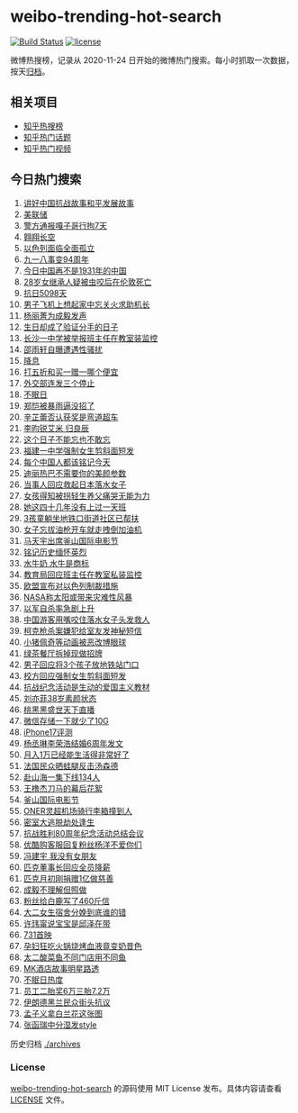 # weibo-trending-hot-search

[![Build Status](https://github.com/justjavac/weibo-trending-hot-search/workflows/ci/badge.svg?branch=master)](https://github.com/justjavac/weibo-trending-hot-search/actions)
[![license](https://img.shields.io/github/license/justjavac/weibo-trending-hot-search)](https://github.com/justjavac/weibo-trending-hot-search/blob/master/LICENSE)

微博热搜榜，记录从 2020-11-24 日开始的微博热门搜索。每小时抓取一次数据，按天[归档](./archives)。

## 相关项目

- [知乎热搜榜](https://github.com/justjavac/zhihu-trending-top-search)
- [知乎热门话题](https://github.com/justjavac/zhihu-trending-hot-questions)
- [知乎热门视频](https://github.com/justjavac/zhihu-trending-hot-video)

## 今日热门搜索

<!-- BEGIN -->
<!-- 最后更新时间 Thu Sep 18 2025 04:16:29 GMT+0800 (China Standard Time) -->

1. [讲好中国抗战故事和平发展故事](https://s.weibo.com//weibo?q=%23%E8%AE%B2%E5%A5%BD%E4%B8%AD%E5%9B%BD%E6%8A%97%E6%88%98%E6%95%85%E4%BA%8B%E5%92%8C%E5%B9%B3%E5%8F%91%E5%B1%95%E6%95%85%E4%BA%8B%23&Refer=new_time)
1. [美联储](https://s.weibo.com//weibo?q=%E7%BE%8E%E8%81%94%E5%82%A8&t=31&band_rank=18&Refer=top)
1. [警方通报嘎子哥行拘7天](https://s.weibo.com//weibo?q=%23%E8%AD%A6%E6%96%B9%E9%80%9A%E6%8A%A5%E5%98%8E%E5%AD%90%E5%93%A5%E8%A1%8C%E6%8B%987%E5%A4%A9%23&t=31&band_rank=1&Refer=top)
1. [翱翔长空](https://s.weibo.com//weibo?q=%23%E7%BF%B1%E7%BF%94%E9%95%BF%E7%A9%BA%23&t=31&band_rank=3&Refer=top)
1. [以色列面临全面孤立](https://s.weibo.com//weibo?q=%23%E4%BB%A5%E8%89%B2%E5%88%97%E9%9D%A2%E4%B8%B4%E5%85%A8%E9%9D%A2%E5%AD%A4%E7%AB%8B%23&t=31&band_rank=10&Refer=top)
1. [九一八事变94周年](https://s.weibo.com//weibo?q=%23%E4%B9%9D%E4%B8%80%E5%85%AB%E4%BA%8B%E5%8F%9894%E5%91%A8%E5%B9%B4%23&t=31&band_rank=14&Refer=top)
1. [今日中国再不是1931年的中国](https://s.weibo.com//weibo?q=%23%E4%BB%8A%E6%97%A5%E4%B8%AD%E5%9B%BD%E5%86%8D%E4%B8%8D%E6%98%AF1931%E5%B9%B4%E7%9A%84%E4%B8%AD%E5%9B%BD%23&t=31&band_rank=10&Refer=top)
1. [28岁女继承人疑被虫咬后在伦敦死亡](https://s.weibo.com//weibo?q=%2328%E5%B2%81%E5%A5%B3%E7%BB%A7%E6%89%BF%E4%BA%BA%E7%96%91%E8%A2%AB%E8%99%AB%E5%92%AC%E5%90%8E%E5%9C%A8%E4%BC%A6%E6%95%A6%E6%AD%BB%E4%BA%A1%23&t=31&band_rank=2&Refer=top)
1. [抗日5098天](https://s.weibo.com//weibo?q=%23%E6%8A%97%E6%97%A55098%E5%A4%A9%23&t=31&band_rank=8&Refer=top)
1. [男子飞机上想起家中忘关火求助机长](https://s.weibo.com//weibo?q=%23%E7%94%B7%E5%AD%90%E9%A3%9E%E6%9C%BA%E4%B8%8A%E6%83%B3%E8%B5%B7%E5%AE%B6%E4%B8%AD%E5%BF%98%E5%85%B3%E7%81%AB%E6%B1%82%E5%8A%A9%E6%9C%BA%E9%95%BF%23&t=31&band_rank=5&Refer=top)
1. [杨丽菁为成毅发声](https://s.weibo.com//weibo?q=%23%E6%9D%A8%E4%B8%BD%E8%8F%81%E4%B8%BA%E6%88%90%E6%AF%85%E5%8F%91%E5%A3%B0%23&t=31&band_rank=42&Refer=top)
1. [生日却成了验证分手的日子](https://s.weibo.com//weibo?q=%23%E7%94%9F%E6%97%A5%E5%8D%B4%E6%88%90%E4%BA%86%E9%AA%8C%E8%AF%81%E5%88%86%E6%89%8B%E7%9A%84%E6%97%A5%E5%AD%90%23&t=31&band_rank=11&Refer=top)
1. [长沙一中学被举报班主任在教室装监控](https://s.weibo.com//weibo?q=%23%E9%95%BF%E6%B2%99%E4%B8%80%E4%B8%AD%E5%AD%A6%E8%A2%AB%E4%B8%BE%E6%8A%A5%E7%8F%AD%E4%B8%BB%E4%BB%BB%E5%9C%A8%E6%95%99%E5%AE%A4%E8%A3%85%E7%9B%91%E6%8E%A7%23&t=31&band_rank=26&Refer=top)
1. [邵雨轩自曝遭遇性骚扰](https://s.weibo.com//weibo?q=%23%E9%82%B5%E9%9B%A8%E8%BD%A9%E8%87%AA%E6%9B%9D%E9%81%AD%E9%81%87%E6%80%A7%E9%AA%9A%E6%89%B0%23&t=31&band_rank=11&Refer=top)
1. [降息](https://s.weibo.com//weibo?q=%E9%99%8D%E6%81%AF&t=31&band_rank=24&Refer=top)
1. [打五折和买一赠一哪个便宜](https://s.weibo.com//weibo?q=%E6%89%93%E4%BA%94%E6%8A%98%E5%92%8C%E4%B9%B0%E4%B8%80%E8%B5%A0%E4%B8%80%E5%93%AA%E4%B8%AA%E4%BE%BF%E5%AE%9C&t=31&band_rank=28&Refer=top)
1. [外交部连发三个停止](https://s.weibo.com//weibo?q=%23%E5%A4%96%E4%BA%A4%E9%83%A8%E8%BF%9E%E5%8F%91%E4%B8%89%E4%B8%AA%E5%81%9C%E6%AD%A2%23&t=31&band_rank=46&Refer=top)
1. [不眠日](https://s.weibo.com//weibo?q=%E4%B8%8D%E7%9C%A0%E6%97%A5&t=31&band_rank=29&Refer=top)
1. [郑恺被暴雨逼没招了](https://s.weibo.com//weibo?q=%E9%83%91%E6%81%BA%E8%A2%AB%E6%9A%B4%E9%9B%A8%E9%80%BC%E6%B2%A1%E6%8B%9B%E4%BA%86&t=31&band_rank=7&Refer=top)
1. [辛芷蕾否认获奖是弯道超车](https://s.weibo.com//weibo?q=%23%E8%BE%9B%E8%8A%B7%E8%95%BE%E5%90%A6%E8%AE%A4%E8%8E%B7%E5%A5%96%E6%98%AF%E5%BC%AF%E9%81%93%E8%B6%85%E8%BD%A6%23&t=31&band_rank=6&Refer=top)
1. [李昀锐艾米 归良辰](https://s.weibo.com//weibo?q=%E6%9D%8E%E6%98%80%E9%94%90%E8%89%BE%E7%B1%B3%20%E5%BD%92%E8%89%AF%E8%BE%B0&t=31&band_rank=29&Refer=top)
1. [这个日子不能忘也不敢忘](https://s.weibo.com//weibo?q=%23%E8%BF%99%E4%B8%AA%E6%97%A5%E5%AD%90%E4%B8%8D%E8%83%BD%E5%BF%98%E4%B9%9F%E4%B8%8D%E6%95%A2%E5%BF%98%23&t=31&band_rank=35&Refer=top)
1. [福建一中学强制女生剪斜面短发](https://s.weibo.com//weibo?q=%23%E7%A6%8F%E5%BB%BA%E4%B8%80%E4%B8%AD%E5%AD%A6%E5%BC%BA%E5%88%B6%E5%A5%B3%E7%94%9F%E5%89%AA%E6%96%9C%E9%9D%A2%E7%9F%AD%E5%8F%91%23&t=31&band_rank=12&Refer=top)
1. [每个中国人都该铭记今天](https://s.weibo.com//weibo?q=%23%E6%AF%8F%E4%B8%AA%E4%B8%AD%E5%9B%BD%E4%BA%BA%E9%83%BD%E8%AF%A5%E9%93%AD%E8%AE%B0%E4%BB%8A%E5%A4%A9%23&t=31&band_rank=37&Refer=top)
1. [迪丽热巴不需要你的美颜参数](https://s.weibo.com//weibo?q=%23%E8%BF%AA%E4%B8%BD%E7%83%AD%E5%B7%B4%E4%B8%8D%E9%9C%80%E8%A6%81%E4%BD%A0%E7%9A%84%E7%BE%8E%E9%A2%9C%E5%8F%82%E6%95%B0%23&t=31&band_rank=21&Refer=top)
1. [当事人回应救起日本落水女子](https://s.weibo.com//weibo?q=%23%E5%BD%93%E4%BA%8B%E4%BA%BA%E5%9B%9E%E5%BA%94%E6%95%91%E8%B5%B7%E6%97%A5%E6%9C%AC%E8%90%BD%E6%B0%B4%E5%A5%B3%E5%AD%90%23&t=31&band_rank=25&Refer=top)
1. [女孩得知被拐轻生养父痛哭无能为力](https://s.weibo.com//weibo?q=%23%E5%A5%B3%E5%AD%A9%E5%BE%97%E7%9F%A5%E8%A2%AB%E6%8B%90%E8%BD%BB%E7%94%9F%E5%85%BB%E7%88%B6%E7%97%9B%E5%93%AD%E6%97%A0%E8%83%BD%E4%B8%BA%E5%8A%9B%23&t=31&band_rank=15&Refer=top)
1. [她这四十几年没有上过一天班](https://s.weibo.com//weibo?q=%23%E5%A5%B9%E8%BF%99%E5%9B%9B%E5%8D%81%E5%87%A0%E5%B9%B4%E6%B2%A1%E6%9C%89%E4%B8%8A%E8%BF%87%E4%B8%80%E5%A4%A9%E7%8F%AD%23&t=31&band_rank=13&Refer=top)
1. [3孩童躺坐地铁口街道社区已帮扶](https://s.weibo.com//weibo?q=%233%E5%AD%A9%E7%AB%A5%E8%BA%BA%E5%9D%90%E5%9C%B0%E9%93%81%E5%8F%A3%E8%A1%97%E9%81%93%E7%A4%BE%E5%8C%BA%E5%B7%B2%E5%B8%AE%E6%89%B6%23&t=31&band_rank=28&Refer=top)
1. [女子忘拔油枪开车就走拽倒加油机](https://s.weibo.com//weibo?q=%23%E5%A5%B3%E5%AD%90%E5%BF%98%E6%8B%94%E6%B2%B9%E6%9E%AA%E5%BC%80%E8%BD%A6%E5%B0%B1%E8%B5%B0%E6%8B%BD%E5%80%92%E5%8A%A0%E6%B2%B9%E6%9C%BA%23&t=31&band_rank=36&Refer=top)
1. [马天宇出席釜山国际电影节](https://s.weibo.com//weibo?q=%23%E9%A9%AC%E5%A4%A9%E5%AE%87%E5%87%BA%E5%B8%AD%E9%87%9C%E5%B1%B1%E5%9B%BD%E9%99%85%E7%94%B5%E5%BD%B1%E8%8A%82%23&t=31&band_rank=30&Refer=top)
1. [铭记历史缅怀英烈](https://s.weibo.com//weibo?q=%23%E9%93%AD%E8%AE%B0%E5%8E%86%E5%8F%B2%E7%BC%85%E6%80%80%E8%8B%B1%E7%83%88%23&t=31&band_rank=31&Refer=top)
1. [水牛奶 水牛是商标](https://s.weibo.com//weibo?q=%E6%B0%B4%E7%89%9B%E5%A5%B6%20%E6%B0%B4%E7%89%9B%E6%98%AF%E5%95%86%E6%A0%87&t=31&band_rank=22&Refer=top)
1. [教育局回应班主任在教室私装监控](https://s.weibo.com//weibo?q=%23%E6%95%99%E8%82%B2%E5%B1%80%E5%9B%9E%E5%BA%94%E7%8F%AD%E4%B8%BB%E4%BB%BB%E5%9C%A8%E6%95%99%E5%AE%A4%E7%A7%81%E8%A3%85%E7%9B%91%E6%8E%A7%23&t=31&band_rank=4&Refer=top)
1. [欧盟宣布对以色列制裁措施](https://s.weibo.com//weibo?q=%23%E6%AC%A7%E7%9B%9F%E5%AE%A3%E5%B8%83%E5%AF%B9%E4%BB%A5%E8%89%B2%E5%88%97%E5%88%B6%E8%A3%81%E6%8E%AA%E6%96%BD%23&t=31&band_rank=32&Refer=top)
1. [NASA称太阳或带来灾难性风暴](https://s.weibo.com//weibo?q=%23NASA%E7%A7%B0%E5%A4%AA%E9%98%B3%E6%88%96%E5%B8%A6%E6%9D%A5%E7%81%BE%E9%9A%BE%E6%80%A7%E9%A3%8E%E6%9A%B4%23&t=31&band_rank=43&Refer=top)
1. [以军自杀率急剧上升](https://s.weibo.com//weibo?q=%23%E4%BB%A5%E5%86%9B%E8%87%AA%E6%9D%80%E7%8E%87%E6%80%A5%E5%89%A7%E4%B8%8A%E5%8D%87%23&t=31&band_rank=37&Refer=top)
1. [中国游客用嘴咬住落水女子头发救人](https://s.weibo.com//weibo?q=%23%E4%B8%AD%E5%9B%BD%E6%B8%B8%E5%AE%A2%E7%94%A8%E5%98%B4%E5%92%AC%E4%BD%8F%E8%90%BD%E6%B0%B4%E5%A5%B3%E5%AD%90%E5%A4%B4%E5%8F%91%E6%95%91%E4%BA%BA%23&t=31&band_rank=48&Refer=top)
1. [柯克枪杀案嫌犯给室友发神秘短信](https://s.weibo.com//weibo?q=%23%E6%9F%AF%E5%85%8B%E6%9E%AA%E6%9D%80%E6%A1%88%E5%AB%8C%E7%8A%AF%E7%BB%99%E5%AE%A4%E5%8F%8B%E5%8F%91%E7%A5%9E%E7%A7%98%E7%9F%AD%E4%BF%A1%23&t=31&band_rank=24&Refer=top)
1. [小猪佩奇等动画被恶改博眼球](https://s.weibo.com//weibo?q=%23%E5%B0%8F%E7%8C%AA%E4%BD%A9%E5%A5%87%E7%AD%89%E5%8A%A8%E7%94%BB%E8%A2%AB%E6%81%B6%E6%94%B9%E5%8D%9A%E7%9C%BC%E7%90%83%23&t=31&band_rank=16&Refer=top)
1. [绿茶餐厅拆掉现做招牌](https://s.weibo.com//weibo?q=%23%E7%BB%BF%E8%8C%B6%E9%A4%90%E5%8E%85%E6%8B%86%E6%8E%89%E7%8E%B0%E5%81%9A%E6%8B%9B%E7%89%8C%23&t=31&band_rank=9&Refer=top)
1. [男子回应将3个孩子放地铁站门口](https://s.weibo.com//weibo?q=%23%E7%94%B7%E5%AD%90%E5%9B%9E%E5%BA%94%E5%B0%863%E4%B8%AA%E5%AD%A9%E5%AD%90%E6%94%BE%E5%9C%B0%E9%93%81%E7%AB%99%E9%97%A8%E5%8F%A3%23&t=31&band_rank=37&Refer=top)
1. [校方回应强制女生剪斜面短发](https://s.weibo.com//weibo?q=%23%E6%A0%A1%E6%96%B9%E5%9B%9E%E5%BA%94%E5%BC%BA%E5%88%B6%E5%A5%B3%E7%94%9F%E5%89%AA%E6%96%9C%E9%9D%A2%E7%9F%AD%E5%8F%91%23&t=31&band_rank=17&Refer=top)
1. [抗战纪念活动是生动的爱国主义教材](https://s.weibo.com//weibo?q=%23%E6%8A%97%E6%88%98%E7%BA%AA%E5%BF%B5%E6%B4%BB%E5%8A%A8%E6%98%AF%E7%94%9F%E5%8A%A8%E7%9A%84%E7%88%B1%E5%9B%BD%E4%B8%BB%E4%B9%89%E6%95%99%E6%9D%90%23&t=31&band_rank=45&Refer=top)
1. [刘亦菲38岁素颜状态](https://s.weibo.com//weibo?q=%23%E5%88%98%E4%BA%A6%E8%8F%B238%E5%B2%81%E7%B4%A0%E9%A2%9C%E7%8A%B6%E6%80%81%23&t=31&band_rank=27&Refer=top)
1. [桃黑黑盛世天下直播](https://s.weibo.com//weibo?q=%E6%A1%83%E9%BB%91%E9%BB%91%E7%9B%9B%E4%B8%96%E5%A4%A9%E4%B8%8B%E7%9B%B4%E6%92%AD&t=31&band_rank=19&Refer=top)
1. [微信存储一下就少了10G](https://s.weibo.com//weibo?q=%E5%BE%AE%E4%BF%A1%E5%AD%98%E5%82%A8%E4%B8%80%E4%B8%8B%E5%B0%B1%E5%B0%91%E4%BA%8610G&t=31&band_rank=25&Refer=top)
1. [iPhone17评测](https://s.weibo.com//weibo?q=%23iPhone17%E8%AF%84%E6%B5%8B%23&t=31&band_rank=50&Refer=top)
1. [杨丞琳李荣浩结婚6周年发文](https://s.weibo.com//weibo?q=%23%E6%9D%A8%E4%B8%9E%E7%90%B3%E6%9D%8E%E8%8D%A3%E6%B5%A9%E7%BB%93%E5%A9%9A6%E5%91%A8%E5%B9%B4%E5%8F%91%E6%96%87%23&t=31&band_rank=34&Refer=top)
1. [月入1万已经能生活得非常好了](https://s.weibo.com//weibo?q=%E6%9C%88%E5%85%A51%E4%B8%87%E5%B7%B2%E7%BB%8F%E8%83%BD%E7%94%9F%E6%B4%BB%E5%BE%97%E9%9D%9E%E5%B8%B8%E5%A5%BD%E4%BA%86&t=31&band_rank=38&Refer=top)
1. [法国民众晒蛙腿反击汤森德](https://s.weibo.com//weibo?q=%23%E6%B3%95%E5%9B%BD%E6%B0%91%E4%BC%97%E6%99%92%E8%9B%99%E8%85%BF%E5%8F%8D%E5%87%BB%E6%B1%A4%E6%A3%AE%E5%BE%B7%23&t=31&band_rank=50&Refer=top)
1. [赴山海一集下线134人](https://s.weibo.com//weibo?q=%E8%B5%B4%E5%B1%B1%E6%B5%B7%E4%B8%80%E9%9B%86%E4%B8%8B%E7%BA%BF134%E4%BA%BA&t=31&band_rank=20&Refer=top)
1. [王橹杰刀马的幕后花絮](https://s.weibo.com//weibo?q=%23%E7%8E%8B%E6%A9%B9%E6%9D%B0%E5%88%80%E9%A9%AC%E7%9A%84%E5%B9%95%E5%90%8E%E8%8A%B1%E7%B5%AE%23&t=31&band_rank=47&Refer=top)
1. [釜山国际电影节](https://s.weibo.com//weibo?q=%E9%87%9C%E5%B1%B1%E5%9B%BD%E9%99%85%E7%94%B5%E5%BD%B1%E8%8A%82&t=31&band_rank=49&Refer=top)
1. [ONER灵超机场骑行李箱撞到人](https://s.weibo.com//weibo?q=%23ONER%E7%81%B5%E8%B6%85%E6%9C%BA%E5%9C%BA%E9%AA%91%E8%A1%8C%E6%9D%8E%E7%AE%B1%E6%92%9E%E5%88%B0%E4%BA%BA%23&t=31&band_rank=25&Refer=top)
1. [密室大逃脱劫处逢生](https://s.weibo.com//weibo?q=%E5%AF%86%E5%AE%A4%E5%A4%A7%E9%80%83%E8%84%B1%E5%8A%AB%E5%A4%84%E9%80%A2%E7%94%9F&t=31&band_rank=44&Refer=top)
1. [抗战胜利80周年纪念活动总结会议](https://s.weibo.com//weibo?q=%23%E6%8A%97%E6%88%98%E8%83%9C%E5%88%A980%E5%91%A8%E5%B9%B4%E7%BA%AA%E5%BF%B5%E6%B4%BB%E5%8A%A8%E6%80%BB%E7%BB%93%E4%BC%9A%E8%AE%AE%23&t=31&band_rank=45&Refer=top)
1. [优酷购客服回复粉丝杨洋不爱你们](https://s.weibo.com//weibo?q=%23%E4%BC%98%E9%85%B7%E8%B4%AD%E5%AE%A2%E6%9C%8D%E5%9B%9E%E5%A4%8D%E7%B2%89%E4%B8%9D%E6%9D%A8%E6%B4%8B%E4%B8%8D%E7%88%B1%E4%BD%A0%E4%BB%AC%23&t=31&band_rank=46&Refer=top)
1. [冯建宇 我没有女朋友](https://s.weibo.com//weibo?q=%E5%86%AF%E5%BB%BA%E5%AE%87%20%E6%88%91%E6%B2%A1%E6%9C%89%E5%A5%B3%E6%9C%8B%E5%8F%8B&t=31&band_rank=26&Refer=top)
1. [匹克董事长回应全员降薪](https://s.weibo.com//weibo?q=%23%E5%8C%B9%E5%85%8B%E8%91%A3%E4%BA%8B%E9%95%BF%E5%9B%9E%E5%BA%94%E5%85%A8%E5%91%98%E9%99%8D%E8%96%AA%23&t=31&band_rank=23&Refer=top)
1. [匹克月初刚捐赠1亿做慈善](https://s.weibo.com//weibo?q=%23%E5%8C%B9%E5%85%8B%E6%9C%88%E5%88%9D%E5%88%9A%E6%8D%90%E8%B5%A01%E4%BA%BF%E5%81%9A%E6%85%88%E5%96%84%23&t=31&band_rank=32&Refer=top)
1. [成毅不理解但照做](https://s.weibo.com//weibo?q=%E6%88%90%E6%AF%85%E4%B8%8D%E7%90%86%E8%A7%A3%E4%BD%86%E7%85%A7%E5%81%9A&t=31&band_rank=30&Refer=top)
1. [粉丝给白鹿写了460斤信](https://s.weibo.com//weibo?q=%E7%B2%89%E4%B8%9D%E7%BB%99%E7%99%BD%E9%B9%BF%E5%86%99%E4%BA%86460%E6%96%A4%E4%BF%A1&t=31&band_rank=45&Refer=top)
1. [大二女生宿舍分娩到底谁的错](https://s.weibo.com//weibo?q=%23%E5%A4%A7%E4%BA%8C%E5%A5%B3%E7%94%9F%E5%AE%BF%E8%88%8D%E5%88%86%E5%A8%A9%E5%88%B0%E5%BA%95%E8%B0%81%E7%9A%84%E9%94%99%23&t=31&band_rank=39&Refer=top)
1. [许玮甯说宝宝是邱泽在带](https://s.weibo.com//weibo?q=%23%E8%AE%B8%E7%8E%AE%E7%94%AF%E8%AF%B4%E5%AE%9D%E5%AE%9D%E6%98%AF%E9%82%B1%E6%B3%BD%E5%9C%A8%E5%B8%A6%23&t=31&band_rank=31&Refer=top)
1. [731首映](https://s.weibo.com//weibo?q=731%E9%A6%96%E6%98%A0&t=31&band_rank=49&Refer=top)
1. [孕妇狂吃火锅烧烤血液竟变奶昔色](https://s.weibo.com//weibo?q=%23%E5%AD%95%E5%A6%87%E7%8B%82%E5%90%83%E7%81%AB%E9%94%85%E7%83%A7%E7%83%A4%E8%A1%80%E6%B6%B2%E7%AB%9F%E5%8F%98%E5%A5%B6%E6%98%94%E8%89%B2%23&t=31&band_rank=50&Refer=top)
1. [太二酸菜鱼不同门店用不同鱼](https://s.weibo.com//weibo?q=%23%E5%A4%AA%E4%BA%8C%E9%85%B8%E8%8F%9C%E9%B1%BC%E4%B8%8D%E5%90%8C%E9%97%A8%E5%BA%97%E7%94%A8%E4%B8%8D%E5%90%8C%E9%B1%BC%23&t=31&band_rank=29&Refer=top)
1. [MK酒店故事明星路透](https://s.weibo.com//weibo?q=%23MK%E9%85%92%E5%BA%97%E6%95%85%E4%BA%8B%E6%98%8E%E6%98%9F%E8%B7%AF%E9%80%8F%23&t=31&band_rank=33&Refer=top)
1. [不眠日热度](https://s.weibo.com//weibo?q=%23%E4%B8%8D%E7%9C%A0%E6%97%A5%E7%83%AD%E5%BA%A6%23&t=31&band_rank=35&Refer=top)
1. [员工二胎奖6万三胎7.2万](https://s.weibo.com//weibo?q=%23%E5%91%98%E5%B7%A5%E4%BA%8C%E8%83%8E%E5%A5%966%E4%B8%87%E4%B8%89%E8%83%8E7.2%E4%B8%87%23&t=31&band_rank=40&Refer=top)
1. [伊朗德黑兰民众街头抗议](https://s.weibo.com//weibo?q=%E4%BC%8A%E6%9C%97%E5%BE%B7%E9%BB%91%E5%85%B0%E6%B0%91%E4%BC%97%E8%A1%97%E5%A4%B4%E6%8A%97%E8%AE%AE&t=31&band_rank=41&Refer=top)
1. [孟子义拿白兰花这张图](https://s.weibo.com//weibo?q=%E5%AD%9F%E5%AD%90%E4%B9%89%E6%8B%BF%E7%99%BD%E5%85%B0%E8%8A%B1%E8%BF%99%E5%BC%A0%E5%9B%BE&t=31&band_rank=44&Refer=top)
1. [张函瑞中分湿发style](https://s.weibo.com//weibo?q=%23%E5%BC%A0%E5%87%BD%E7%91%9E%E4%B8%AD%E5%88%86%E6%B9%BF%E5%8F%91style%23&t=31&band_rank=49&Refer=top)

<!-- END -->

历史归档 [./archives](./archives)

### License

[weibo-trending-hot-search](https://github.com/justjavac/weibo-trending-hot-search) 的源码使用 MIT License
发布。具体内容请查看 [LICENSE](./LICENSE) 文件。
